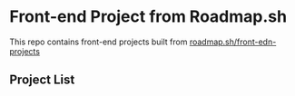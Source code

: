 # Front-end Project from Roadmap.sh
This repo contains front-end projects built from [roadmap.sh/front-edn-projects](https://roadmap.sh/frontend/projects)

## Project List

